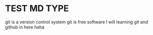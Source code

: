 TEST MD TYPE
==============================

git is a version control system
git is  free software
I will learning git and github in here  haha
